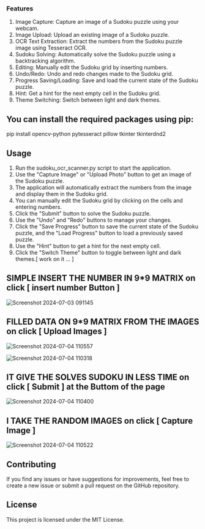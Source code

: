 ### Features 
1. Image Capture: Capture an image of a Sudoku puzzle using your webcam.
2. Image Upload: Upload an existing image of a Sudoku puzzle.
3. OCR Text Extraction: Extract the numbers from the Sudoku puzzle image using Tesseract OCR.
4. Sudoku Solving: Automatically solve the Sudoku puzzle using a backtracking algorithm.
5. Editing: Manually edit the Sudoku grid by inserting numbers.
6. Undo/Redo: Undo and redo changes made to the Sudoku grid.
7. Progress Saving/Loading: Save and load the current state of the Sudoku puzzle.
8. Hint: Get a hint for the next empty cell in the Sudoku grid.
9. Theme Switching: Switch between light and dark themes.

## You can install the required packages using pip:
pip install opencv-python pytesseract pillow tkinter tkinterdnd2

## Usage
1. Run the sudoku_ocr_scanner.py script to start the application.
2. Use the "Capture Image" or "Upload Photo" button to get an image of the Sudoku puzzle.
3. The application will automatically extract the numbers from the image and display them in the Sudoku grid.
4. You can manually edit the Sudoku grid by clicking on the cells and entering numbers.
5. Click the "Submit" button to solve the Sudoku puzzle.
6. Use the "Undo" and "Redo" buttons to manage your changes.
7. Click the "Save Progress" button to save the current state of the Sudoku puzzle, and the "Load Progress" button to load a previously saved puzzle.
8. Use the "Hint" button to get a hint for the next empty cell.
9. Click the "Switch Theme" button to toggle between light and dark themes.[ work on it ... ]



## SIMPLE INSERT THE NUMBER IN 9*9 MATRIX on click [ insert number Button ]

![Screenshot 2024-07-03 091145](https://github.com/shantanu2002git/SudokuScanner/assets/135010107/98c991ef-d507-477b-ae4a-fe15bf1b85c7)

## FILLED DATA ON 9*9 MATRIX FROM THE IMAGES on click [ Upload Images ]

![Screenshot 2024-07-04 110557](https://github.com/shantanu2002git/SudokuScanner/assets/135010107/1e3ecff6-d4a0-49ae-9ba3-f47023a25c18)


![Screenshot 2024-07-04 110318](https://github.com/shantanu2002git/SudokuScanner/assets/135010107/7b8e7ba7-f3f9-4098-9a42-5d4c8e15160b)

## IT GIVE THE SOLVES SUDOKU IN LESS TIME on click [ Submit ] at the Buttom of the page

![Screenshot 2024-07-04 110400](https://github.com/shantanu2002git/SudokuScanner/assets/135010107/e476b763-9102-4e93-8761-ba2128547d9b)


## I TAKE THE RANDOM IMAGES on click [ Capture Image ]

![Screenshot 2024-07-04 110522](https://github.com/shantanu2002git/SudokuScanner/assets/135010107/42df7600-d092-4d8d-a924-412256ee5cda)





## Contributing
If you find any issues or have suggestions for improvements, feel free to create a new issue or submit a pull request on the GitHub repository.

## License
This project is licensed under the MIT License.
